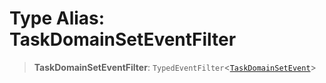 # Type Alias: TaskDomainSetEventFilter

> **TaskDomainSetEventFilter**: `TypedEventFilter`\<[`TaskDomainSetEvent`](TaskDomainSetEvent.md)\>
